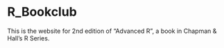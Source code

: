 # R_Bookclub
This is the website for 2nd edition of “Advanced R”, a book in Chapman &amp; Hall’s R Series.
